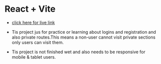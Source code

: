 # React + Vite



- [click here for live link](https://tidy-boy.surge.sh/)

- Tis project jus for practice or learning about logins and registration and also private routes.This means a non-user cannot visit private sections only users can visit them.
- Tis project is not finished wet and also needs to be responsive for mobile & tablet users.